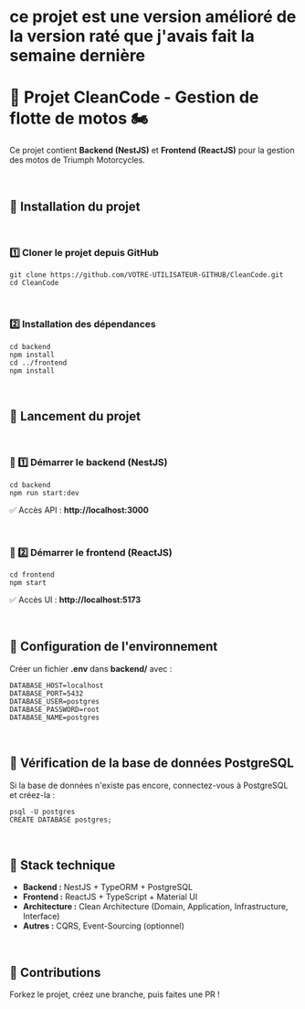 <h1>ce projet est une version amélioré de la version raté que j'avais fait la semaine dernière</h1>
<!DOCTYPE html>
<html lang="fr">
<head>
    <meta charset="UTF-8">
    <meta name="viewport" content="width=device-width, initial-scale=1.0">
</head>
<body>

<div class="container">
    <h1>🚀 Projet CleanCode - Gestion de flotte de motos 🏍️</h1>
    <p>Ce projet contient <strong>Backend (NestJS)</strong> et <strong>Frontend (ReactJS)</strong> pour la gestion des motos de Triumph Motorcycles.</p>
<br>
    <h2>📌 Installation du projet</h2>
    <br>
    <h3>1️⃣ Cloner le projet depuis GitHub</h3>
    <pre><code>git clone https://github.com/VOTRE-UTILISATEUR-GITHUB/CleanCode.git
cd CleanCode</code></pre>
<br>
    <h3>2️⃣ Installation des dépendances</h3>
    <pre><code>cd backend
npm install
cd ../frontend
npm install</code></pre>
<br>
    <h2>📌 Lancement du projet</h2>
<br>
    <h3>🚀 1️⃣ Démarrer le backend (NestJS)</h3>
    <pre><code>cd backend
npm run start:dev</code></pre>
    <p>✅ Accès API : <strong>http://localhost:3000</strong></p>
<br>
    <h3>🎨 2️⃣ Démarrer le frontend (ReactJS)</h3>
    <pre><code>cd frontend
npm start</code></pre>
    <p>✅ Accès UI : <strong>http://localhost:5173</strong></p>
<br>
    <h2>📌 Configuration de l'environnement</h2>
    <p>Créer un fichier <strong>.env</strong> dans <strong>backend/</strong> avec :</p>
    <pre><code>DATABASE_HOST=localhost
DATABASE_PORT=5432
DATABASE_USER=postgres
DATABASE_PASSWORD=root
DATABASE_NAME=postgres</code></pre>
<br>
    <h2>📌 Vérification de la base de données PostgreSQL</h2>
    <p>Si la base de données n'existe pas encore, connectez-vous à PostgreSQL et créez-la :</p>
    <pre><code>psql -U postgres
CREATE DATABASE postgres;</code></pre>
<br>
    <h2>📌 Stack technique</h2>
    <ul>
        <li><strong>Backend :</strong> NestJS + TypeORM + PostgreSQL</li>
        <li><strong>Frontend :</strong> ReactJS + TypeScript + Material UI</li>
        <li><strong>Architecture :</strong> Clean Architecture (Domain, Application, Infrastructure, Interface)</li>
        <li><strong>Autres :</strong> CQRS, Event-Sourcing (optionnel)</li>
    </ul>
<br>
    <h2>📌 Contributions</h2>
    <p>Forkez le projet, créez une branche, puis faites une PR !</p>
</div>

</body>
</html>
